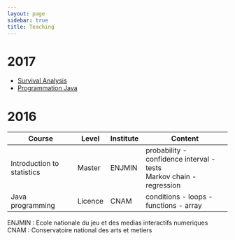 ```yaml
---
layout: page
sidebar: true
title: Teaching
---
```


# 2017
* [Survival Analysis](/teaching/survival)
* [Programmation Java](/teaching/nfa031)


# 2016

| Course             | Level   | Institute | Content      |
| ------------------ | ------  | ----------|--------------|
| Introduction to statistics | Master  | ENJMIN    | probability - confidence interval - tests <br> Markov chain - regression |
| Java programming   | Licence | CNAM      | conditions - loops - functions - array |

ENJMIN : Ecole nationale du jeu et des medias interactifs numeriques 
CNAM : Conservatoire national des arts et metiers